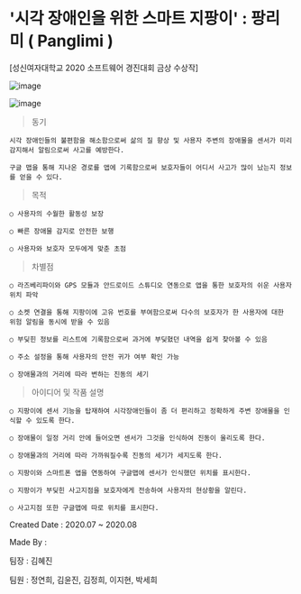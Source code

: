 # '시각 장애인을 위한 스마트 지팡이' : 팡리미 ( Panglimi )

[성신여자대학교 2020 소프트웨어 경진대회 금상 수상작]

![image](https://user-images.githubusercontent.com/59547151/107751501-d2736d00-6d60-11eb-946b-6e464b7dce18.png)

![image](https://user-images.githubusercontent.com/59547151/107751702-19616280-6d61-11eb-9480-0f436aae8b91.png)


> 동기 

	시각 장애인들의 불편함을 해소함으로써 삶의 질 향상 및 사용자 주변의 장애물을 센서가 미리 감지해서 알림으로써 사고를 예방한다.
	
	구글 맵을 통해 지나온 경로를 앱에 기록함으로써 보호자들이 어디서 사고가 많이 났는지 정보를 얻을 수 있다.  
> 목적

	○ 사용자의 수월한 활동성 보장 

	○ 빠른 장애물 감지로 안전한 보행

	○ 사용자와 보호자 모두에게 맞춘 초점


> 차별점

	○ 라즈베리파이와 GPS 모듈과 안드로이드 스튜디오 연동으로 앱을 통한 보호자의 쉬운 사용자 위치 파악
	
	○ 소켓 연결을 통해 지팡이에 고유 번호를 부여함으로써 다수의 보호자가 한 사용자에 대한 위험 알림을 동시에 받을 수 있음 
	
	○ 부딪힌 정보를 리스트에 기록함으로써 과거에 부딪혔던 내역을 쉽게 찾아볼 수 있음
	
	○ 주소 설정을 통해 사용자의 안전 귀가 여부 확인 가능 
	
	○ 장애물과의 거리에 따라 변하는 진동의 세기
	

> 아이디어 및 작품 설명 

	○ 지팡이에 센서 기능을 탑재하여 시각장애인들이 좀 더 편리하고 정확하게 주변 장애물을 인식할 수 있도록 한다.

	○ 장애물이 일정 거리 안에 들어오면 센서가 그것을 인식하여 진동이 울리도록 한다. 

	○ 장애물과의 거리에 따라 가까워질수록 진동의 세기가 세지도록 한다.

	○ 지팡이와 스마트폰 앱을 연동하여 구글맵에 센서가 인식했던 위치를 표시한다.

	○ 지팡이가 부딪힌 사고지점을 보호자에게 전송하여 사용자의 현상황을 알린다.

	○ 사고지점 또한 구글맵에 따로 위치를 표시한다.

Created Date : 2020.07 ~ 2020.08

Made By : 

팀장 : 김혜진 

팀원 : 정연희, 김윤진, 김정희, 이지현, 박세희

